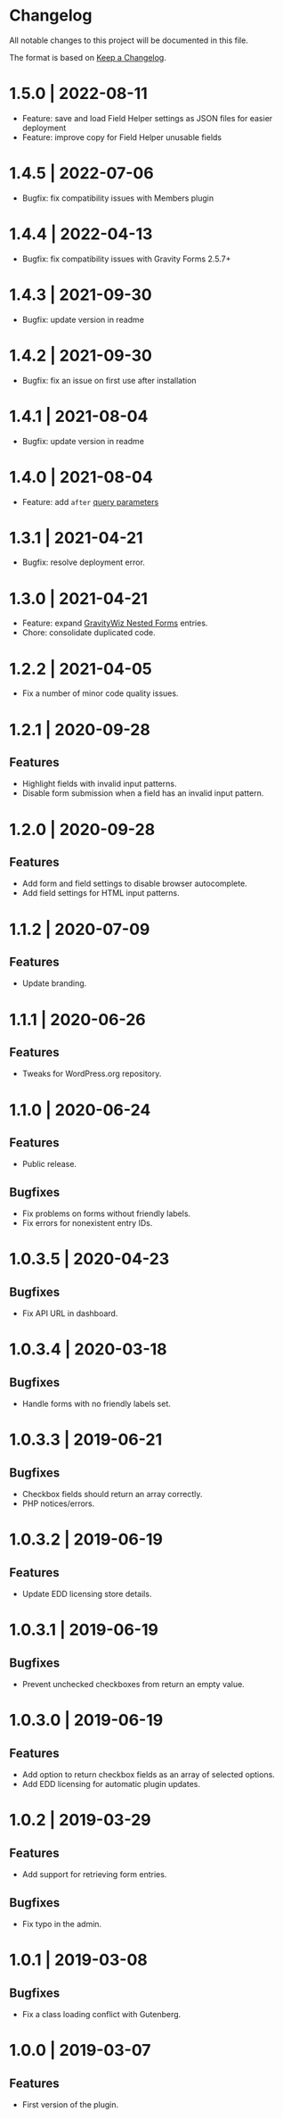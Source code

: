 # Changelog

All notable changes to this project will be documented in this file.

The format is based on [Keep a Changelog](https://keepachangelog.com/en/1.0.0/).

# 1.5.0 | 2022-08-11

- Feature: save and load Field Helper settings as JSON files for easier deployment
- Feature: improve copy for Field Helper unusable fields

# 1.4.5 | 2022-07-06

- Bugfix: fix compatibility issues with Members plugin

# 1.4.4 | 2022-04-13

- Bugfix: fix compatibility issues with Gravity Forms 2.5.7+

# 1.4.3 | 2021-09-30

- Bugfix: update version in readme

# 1.4.2 | 2021-09-30

- Bugfix: fix an issue on first use after installation

# 1.4.1 | 2021-08-04

- Bugfix: update version in readme

# 1.4.0 | 2021-08-04

- Feature: add `after` [query parameters](https://field-helper-for-gravity-forms.brilliantplugins.info/#/?id=api-parameters)

# 1.3.1 | 2021-04-21

- Bugfix: resolve deployment error.

# 1.3.0 | 2021-04-21

- Feature: expand [GravityWiz Nested Forms](https://gravitywiz.com/documentation/gravity-forms-nested-forms/) entries.
- Chore: consolidate duplicated code.

# 1.2.2 | 2021-04-05

- Fix a number of minor code quality issues.

# 1.2.1 | 2020-09-28

## Features

- Highlight fields with invalid input patterns.
- Disable form submission when a field has an invalid input pattern.

# 1.2.0 | 2020-09-28

## Features

- Add form and field settings to disable browser autocomplete.
- Add field settings for HTML input patterns.

# 1.1.2 | 2020-07-09

## Features

- Update branding.

# 1.1.1 | 2020-06-26

## Features

- Tweaks for WordPress.org repository.

# 1.1.0 | 2020-06-24

## Features

- Public release.

## Bugfixes

- Fix problems on forms without friendly labels.
- Fix errors for nonexistent entry IDs.

# 1.0.3.5 | 2020-04-23

## Bugfixes

- Fix API URL in dashboard.

# 1.0.3.4 | 2020-03-18

## Bugfixes

- Handle forms with no friendly labels set.

# 1.0.3.3 | 2019-06-21

## Bugfixes

- Checkbox fields should return an array correctly.
- PHP notices/errors.

# 1.0.3.2 | 2019-06-19

## Features

- Update EDD licensing store details.

# 1.0.3.1 | 2019-06-19

## Bugfixes

- Prevent unchecked checkboxes from return an empty value.

# 1.0.3.0 | 2019-06-19

## Features

- Add option to return checkbox fields as an array of selected options.
- Add EDD licensing for automatic plugin updates.

# 1.0.2 | 2019-03-29

## Features
- Add support for retrieving form entries.

## Bugfixes

- Fix typo in the admin.

# 1.0.1 | 2019-03-08

## Bugfixes

- Fix a class loading conflict with Gutenberg.

# 1.0.0 | 2019-03-07

## Features

- First version of the plugin.
